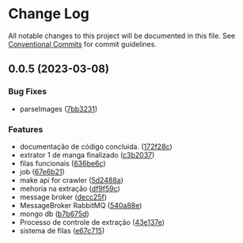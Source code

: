 # Change Log

All notable changes to this project will be documented in this file.
See [Conventional Commits](https://conventionalcommits.org) for commit guidelines.

## 0.0.5 (2023-03-08)


### Bug Fixes

* parseImages ([7bb3231](https://github.com/AurelioMarquesVulcao/Extrator/commit/7bb32310d26f90476659b9e7e248c0d2c75ef7ee))


### Features

* documentação de código concluida. ([172f28c](https://github.com/AurelioMarquesVulcao/Extrator/commit/172f28c22e0bec2fdcca1a243b9e2f8b9e027d47))
* extrator 1 de manga finalizado ([c3b2037](https://github.com/AurelioMarquesVulcao/Extrator/commit/c3b2037757a8833be6a7a57a11c05543cd435816))
* filas funcionais ([636be6c](https://github.com/AurelioMarquesVulcao/Extrator/commit/636be6cfde2f0a6d8bbbc21003f8d5a7683eec67))
* job ([67e6b21](https://github.com/AurelioMarquesVulcao/Extrator/commit/67e6b217843ad41237d02e21b62e98841c349dc0))
* make api for crawler ([5d2488a](https://github.com/AurelioMarquesVulcao/Extrator/commit/5d2488aaf77a40c8ca1836854b5f4f006f117a7f))
* mehoria na extração ([df9f59c](https://github.com/AurelioMarquesVulcao/Extrator/commit/df9f59c214f492805579b155f8f743466e271347))
* message broker ([decc25f](https://github.com/AurelioMarquesVulcao/Extrator/commit/decc25f51d727ebe01cf371dafdeecf1d26567b8))
* MessageBroker RabbitMQ ([540a88e](https://github.com/AurelioMarquesVulcao/Extrator/commit/540a88e05568ef5190edd20366f2b697a4a94800))
* mongo db ([b7b675d](https://github.com/AurelioMarquesVulcao/Extrator/commit/b7b675dc056e616cd79ad8ae217a482f9a0c97c5))
* Processo de controle de extração ([43e137e](https://github.com/AurelioMarquesVulcao/Extrator/commit/43e137e1db696d601a3d85e976ee1b1a449c85c7))
* sistema de filas ([e67c715](https://github.com/AurelioMarquesVulcao/Extrator/commit/e67c715e482f03f5e8ab49c1e1203a532484b2fa))
